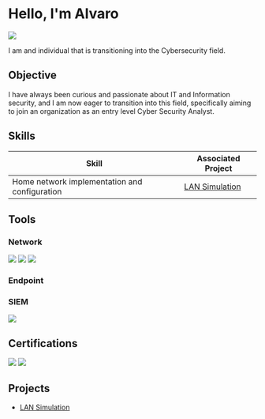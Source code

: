 # Hello, I'm Alvaro
<a href="https://www.linkedin.com/in/alvaro-rivera-64bb872a8/"><img src="https://img.shields.io/badge/-LinkedIn-0072b1?&style=for-the-badge&logo=linkedin&logoColor=white" /></a>

I am and individual that is transitioning into the Cybersecurity field.

## Objective

I have always been curious and passionate about IT and Information security, and I am now eager to transition into this field, specifically aiming to join an organization as an entry level Cyber Security Analyst.

## Skills

| Skill                                         | Associated Project         |
|-----------------------------------------------|----------------------------|
| Home network implementation and configuration | <a href="https://github.com/Alva40r/LAN-Simulation">LAN Simulation</a>|


## Tools

### Network
<div>
    <img src="https://img.shields.io/badge/-Wireshark-1679A7?&style=for-the-badge&logo=Wireshark&logoColor=white" />
    <img src="https://img.shields.io/badge/-Suricata-EF3B2D?&style=for-the-badge&logo=Suricata&logoColor=white" />
    <img src="https://img.shields.io/badge/-Cisco_Packet_Tracer-1BA0D7?&style=for-the-badge&logoColor=white" />
</div>

### Endpoint
<div>
</div>

### SIEM
<div>
    <img src="https://img.shields.io/badge/-Splunk-000000?&style=for-the-badge&logo=Splunk&logoColor=white" />
</div>

## Certifications
<div>
<img src="https://img.shields.io/badge/-Security%2B-FF0000?&style=for-the-badge&logo=CompTIA&logoColor=white" />
<img src="https://img.shields.io/badge/-Google_Cybersecurity_Professional_Certificate-4285F4?&style=for-the-badge&logoColor=white" />
</div>

## Projects
- <a href="https://github.com/Alva40r/LAN-Simulation">LAN Simulation</a>
